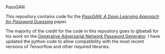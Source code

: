  PassGAN

This repository contains code for the [_PassGAN: A Deep Learning Approach for Password Guessing_](https://arxiv.org/abs/1709.00440) paper. 

The majority of the credit for the code in this repository goes to @beta6 for his work on the [Generative Adversarial Network Password Generator](https://github.com/beta6/PassGAN). I have updated the python code to allow compatibility with the most recent versions of Tensorflow and other required libraries.

